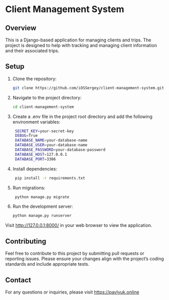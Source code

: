 # Client Management System

## Overview

This is a Django-based application for managing clients and trips. The project is designed to help with tracking and managing client information and their associated trips.

## Setup

1. Clone the repository:
   ```bash
   git clone https://github.com/iOSSergey/client-management-system.git
2. Navigate to the project directory:
   ```bash
   cd client-management-system
4. Create a .env file in the project root directory and add the following environment variables:
   ```bash
    SECRET_KEY=your-secret-key
    DEBUG=True
    DATABASE_NAME=your-database-name
    DATABASE_USER=your-database-name
    DATABASE_PASSWORD=your-database-password
    DATABASE_HOST=127.0.0.1
    DATABASE_PORT=3306
5. Install dependencies:
   ```bash
    pip install -r requirements.txt
6. Run migrations:
   ```bash
    python manage.py migrate
7. Run the development server:
   ```bash
   python manage.py runserver

Visit http://127.0.0.1:8000/ in your web browser to view the application.

## Contributing

Feel free to contribute to this project by submitting pull requests or reporting issues. Please ensure your changes align with the project’s coding standards and include appropriate tests.

## Contact

For any questions or inquiries, please visit https://pavlyuk.online  
